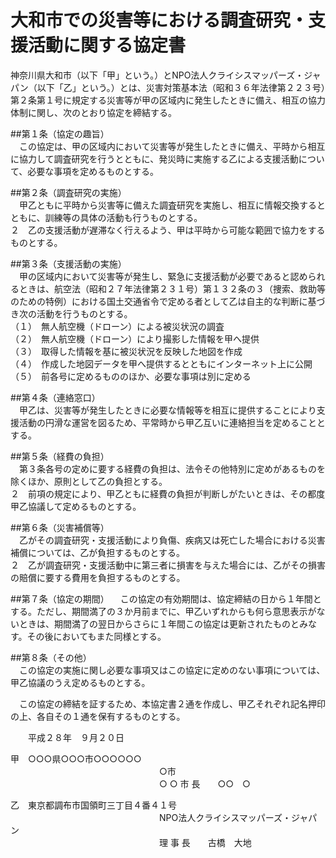 # 大和市での災害等における調査研究・支援活動に関する協定書

神奈川県大和市（以下「甲」という。）とNPO法人クライシスマッパーズ・ジャパン（以下「乙」という。）とは、災害対策基本法（昭和３６年法律第２２３号）第２条第１号に規定する災害等が甲の区域内に発生したときに備え、相互の協力体制に関し、次のとおり協定を締結する。  

##第１条（協定の趣旨）  
　この協定は、甲の区域内において災害等が発生したときに備え、平時から相互に協力して調査研究を行うとともに、発災時に実施する乙による支援活動について、必要な事項を定めるものとする。  

##第２条（調査研究の実施）  
　甲乙ともに平時から災害等に備えた調査研究を実施し、相互に情報交換するとともに、訓練等の具体の活動も行うものとする。  
２　乙の支援活動が遅滞なく行えるよう、甲は平時から可能な範囲で協力をするものとする。  

##第３条（支援活動の実施）  
　甲の区域内において災害等が発生し、緊急に支援活動が必要であると認められるときは、航空法（昭和２７年法律第２３１号）第１３２条の３（捜索、救助等のための特例）における国土交通省令で定める者として乙は自主的な判断に基づき次の活動を行うものとする。  
（１）　無人航空機（ドローン）による被災状況の調査  
（２）　無人航空機（ドローン）により撮影した情報を甲へ提供  
（３）　取得した情報を基に被災状況を反映した地図を作成  
（４）　作成した地図データを甲へ提供するとともにインターネット上に公開  
（５）　前各号に定めるもののほか、必要な事項は別に定める  

##第４条（連絡窓口）  
　甲乙は、災害等が発生したときに必要な情報等を相互に提供することにより支援活動の円滑な運営を図るため、平常時から甲乙互いに連絡担当を定めることとする。  

##第５条（経費の負担）  
　第３条各号の定めに要する経費の負担は、法令その他特別に定めがあるものを除くほか、原則として乙の負担とする。  
２　前項の規定により、甲乙ともに経費の負担が判断しがたいときは、その都度甲乙協議して定めるものとする。  

##第６条（災害補償等）  
　乙がその調査研究・支援活動により負傷、疾病又は死亡した場合における災害補償については、乙が負担するものとする。  
２　乙が調査研究・支援活動中に第三者に損害を与えた場合には、乙がその損害の賠償に要する費用を負担するものとする。  

##第７条（協定の期間）
　この協定の有効期間は、協定締結の日から１年間とする。ただし、期間満了の３か月前までに、甲乙いずれからも何ら意思表示がないときは、期間満了の翌日からさらに１年間この協定は更新されたものとみなす。その後においてもまた同様とする。  

##第８条（その他）  
　この協定の実施に関し必要な事項又はこの協定に定めのない事項については、甲乙協議のうえ定めるものとする。  

　この協定の締結を証するため、本協定書２通を作成し、甲乙それぞれ記名押印の上、各自その１通を保有するものとする。  


　　平成２８年　９月２０日  


甲　○○○県○○○市○○○○○○  
　　　　　　　　　　　　　　　　　○市  
　　　　　　　　　　　　　　　　　○ ○ 市 長　　○○　○  


乙　東京都調布市国領町三丁目４番４１号  
　　　　　　　　　　　　　　　　　NPO法人クライシスマッパーズ・ジャパン  
　　　　　　　　　　　　　　　　　理  事  長　　古橋　大地
